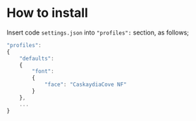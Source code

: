 # How to install

Insert code ```settings.json``` into ```"profiles":``` section, as follows;

```Javascript
"profiles":
{
    "defaults": 
    {
        "font": 
        {
            "face": "CaskaydiaCove NF"
        }
    },
    ...
}
```
